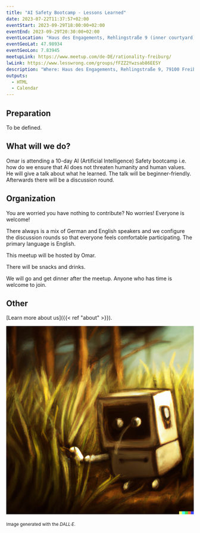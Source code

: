 ```yaml
---
title: "AI Safety Bootcamp - Lessons Learned"
date: 2023-07-22T11:37:57+02:00
eventStart: 2023-09-29T18:00:00+02:00
eventEnd: 2023-09-29T20:30:00+02:00
eventLocation: "Haus des Engagements, Rehlingstraße 9 (inner courtyard), 79100 Freiburg"
eventGeoLat: 47.98934
eventGeoLon: 7.83945
meetupLink: https://www.meetup.com/de-DE/rationality-freiburg/
lwLink: https://www.lesswrong.com/groups/fFZZ2Ywzsab86EESY
description: "Where: Haus des Engagements, Rehlingstraße 9, 79100 Freiburg. When: Friday, September 29th 2023 at 18:00 hours CEST."
outputs:
  - HTML
  - Calendar
---
```


## Preparation

To be defined.


## What will we do?

Omar is attending a 10-day AI (Artificial Intelligence) Safety bootcamp i.e.
how do we ensure that AI does not threaten humanity and human values. He will
give a talk about what he learned. The talk will be beginner-friendly.
Afterwards there will be a discussion round.


## Organization

You are worried you have nothing to contribute? No worries! Everyone is
welcome!

There always is a mix of German and English speakers and we configure the
discussion rounds so that everyone feels comfortable participating. The primary
language is English.

This meetup will be hosted by Omar.

There will be snacks and drinks.

We will go and get dinner after the meetup. Anyone who has time is welcome to
join.


## Other

[Learn more about us]({{< ref "about" >}}).

![Robot in the forecast](cover.png "Robot in the forest")

<small>Image generated with the _DALL·E_.</small>
